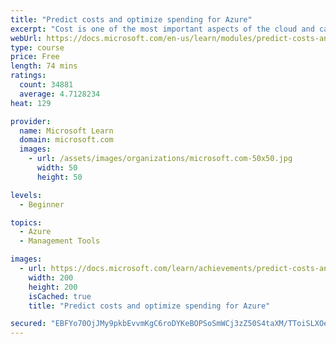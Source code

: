 ```yaml
---
title: "Predict costs and optimize spending for Azure"
excerpt: "Cost is one of the most important aspects of the cloud and can have a massive impact on your business. Azure has several tools available to help you get a better understanding of cloud spend and some best practices that you can leverage to help you save money."
webUrl: https://docs.microsoft.com/en-us/learn/modules/predict-costs-and-optimize-spending/
type: course
price: Free
length: 74 mins
ratings:
  count: 34881
  average: 4.7128234
heat: 129

provider:
  name: Microsoft Learn
  domain: microsoft.com
  images:
    - url: /assets/images/organizations/microsoft.com-50x50.jpg
      width: 50
      height: 50

levels:
  - Beginner

topics:
  - Azure
  - Management Tools

images:
  - url: https://docs.microsoft.com/learn/achievements/predict-costs-and-optimize-spending-social.png
    width: 200
    height: 200
    isCached: true
    title: "Predict costs and optimize spending for Azure"

secured: "EBFYo70OjJMy9pkbEvvmKgC6roDYKeBOPSoSmWCj3zZ50S4taXM/TToiSLXOeupbKs4NQFv0UK8Gj33pavnYslYU0lkuLMTeJR5uuGQ/gUG3hdkyUptjDfxnaO0bzwg+q4/mpYh2ilHCphLKm7PSgPIfF43Z9cOjLziygV7oADyHxEyTa3RGuZxvGwyTyCj115ZHrevUDpd9gMlfF7qr8Yaj+vPtACHAsEWw24rBmNFg7KvSNH9HLb9j1Jnl6MDmLXYfcSHYUL2kUX/plvyyPHyboZubHd2jDZUFJdjMBKN/pV6gmOKFvUnYWPP/XObF5OdgmiehlDaDLyW44t688ukp+y5fC8rvPcRfscySAAZW9M9ejRK96UtU87V9yZMLYb88kBhM4Mv0j+yNjCpkAQ==;V3u5GsR1RmQqYUj1kjFxLQ=="
---
```


